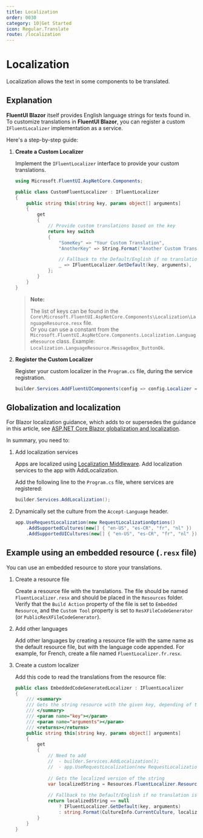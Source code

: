 ```yaml
---
title: Localization
order: 0030
category: 10|Get Started
icon: Regular.Translate
route: /localization
---
```


# Localization

Localization allows the text in some components to be translated.

## Explanation

**FluentUI Blazor** itself provides English language strings for texts found in. 
To customize translations in **FluentUI Blazor**, you can register a custom `IFluentLocalizer` implementation as a service.

Here's a step-by-step guide:

1. **Create a Custom Localizer**

    Implement the `IFluentLocalizer` interface to provide your custom translations.

    ```csharp
    using Microsoft.FluentUI.AspNetCore.Components;

    public class CustomFluentLocalizer : IFluentLocalizer
    {
        public string this[string key, params object[] arguments]
        {
            get
            {
                // Provide custom translations based on the key
                return key switch
                {
                    "SomeKey" => "Your Custom Translation",
                    "AnotherKey" => String.Format("Another Custom Translation {0}"),

                    // Fallback to the Default/English if no translation is found
                    _ => IFluentLocalizer.GetDefault(key, arguments),
                };
            }
        }
    }
    ```

   > **Note:**
   >
   > The list of keys can be found in the `Core\Microsoft.FluentUI.AspNetCore.Components\Localization\LanguageResource.resx` file.  
   > Or you can use a constant from the `Microsoft.FluentUI.AspNetCore.Components.Localization.LanguageResource` class.
   > Example: `Localization.LanguageResource.MessageBox_ButtonOk`.

2. **Register the Custom Localizer**

    Register your custom localizer in the `Program.cs` file, during the service registration.

    ```csharp
    builder.Services.AddFluentUIComponents(config => config.Localizer = new CustomFluentLocalizer());
    ```

## Globalization and localization

For Blazor localization guidance, which adds to or supersedes the guidance in this article,
see [ASP.NET Core Blazor globalization and localization](https://learn.microsoft.com/aspnet/core/blazor/globalization-localization).

In summary, you need to:

1. Add localization services 

   Apps are localized using [Localization Middleware](https://learn.microsoft.com/aspnet/core/fundamentals/localization#localization-middleware).
   Add localization services to the app with AddLocalization.

   Add the following line to the `Program.cs` file, where services are registered:

   ```csharp
   builder.Services.AddLocalization();
   ```

2. Dynamically set the culture from the `Accept-Language` header.

   ```csharp
   app.UseRequestLocalization(new RequestLocalizationOptions()
       .AddSupportedCultures(new[] { "en-US", "es-CR", "fr", "nl" })
       .AddSupportedUICultures(new[] { "en-US", "es-CR", "fr", "nl" }));
   ```

## Example using an embedded resource (`.resx` file)

You can use an embedded resource to store your translations.

1. Create a resource file

   Create a resource file with the translations. The file should be named `FluentLocalizer.resx` and should be placed in the `Resources` folder.
   Verify that the `Build Action` property of the file is set to `Embedded Resource`,
   and the `Custom Tool` property is set to `ResXFileCodeGenerator` (or `PublicResXFileCodeGenerator`).

2. Add other languages

   Add other languages by creating a resource file with the same name as the default resource file, but with the language code appended.
   For example, for French, create a file named `FluentLocalizer.fr.resx`.

3. Create a custom localizer

   Add this code to read the translations from the resource file:
   ```csharp
   public class EmbeddedCodeGeneratedLocalizer : IFluentLocalizer
   {
       /// <summary>
       /// Gets the string resource with the given key, depending of the current UI culture.
       /// </summary>
       /// <param name="key"></param>
       /// <param name="arguments"></param>
       /// <returns></returns>
       public string this[string key, params object[] arguments]
       {
           get
           {
               // Need to add
               //  - builder.Services.AddLocalization();
               //  - app.UseRequestLocalization(new RequestLocalizationOptions().AddSupportedUICultures(["en", "fr", "nl"]));
     
               // Gets the localized version of the string
               var localizedString = Resources.FluentLocalizer.ResourceManager.GetString(key, CultureInfo.CurrentCulture);
     
               // Fallback to the Default/English if no translation is found
               return localizedString == null
                   ? IFluentLocalizer.GetDefault(key, arguments)
                   : string.Format(CultureInfo.CurrentCulture, localizedString, arguments);
           }
       }
   }
   ```
